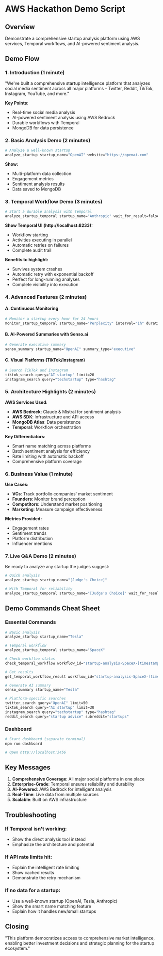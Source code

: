 # AWS Hackathon Demo Script

## Overview
Demonstrate a comprehensive startup analysis platform using AWS services, Temporal workflows, and AI-powered sentiment analysis.

## Demo Flow

### 1. Introduction (1 minute)
"We've built a comprehensive startup intelligence platform that analyzes social media sentiment across all major platforms - Twitter, Reddit, TikTok, Instagram, YouTube, and more."

**Key Points:**
- Real-time social media analysis
- AI-powered sentiment analysis using AWS Bedrock
- Durable workflows with Temporal
- MongoDB for data persistence

### 2. Basic Analysis Demo (2 minutes)

```bash
# Analyze a well-known startup
analyze_startup startup_name="OpenAI" website="https://openai.com"
```

**Show:**
- Multi-platform data collection
- Engagement metrics
- Sentiment analysis results
- Data saved to MongoDB

### 3. Temporal Workflow Demo (3 minutes)

```bash
# Start a durable analysis with Temporal
analyze_startup_temporal startup_name="Anthropic" wait_for_result=false
```

**Show Temporal UI (http://localhost:8233):**
- Workflow starting
- Activities executing in parallel
- Automatic retries on failures
- Complete audit trail

**Benefits to highlight:**
- Survives system crashes
- Automatic retry with exponential backoff
- Perfect for long-running analyses
- Complete visibility into execution

### 4. Advanced Features (2 minutes)

#### A. Continuous Monitoring
```bash
# Monitor a startup every hour for 24 hours
monitor_startup_temporal startup_name="Perplexity" interval="1h" duration="24h"
```

#### B. AI-Powered Summaries with Senso.ai
```bash
# Generate executive summary
senso_summary startup_name="OpenAI" summary_type="executive"
```

#### C. Visual Platforms (TikTok/Instagram)
```bash
# Search TikTok and Instagram
tiktok_search query="AI startup" limit=20
instagram_search query="techstartup" type="hashtag"
```

### 5. Architecture Highlights (2 minutes)

**AWS Services Used:**
- **AWS Bedrock**: Claude & Mistral for sentiment analysis
- **AWS SDK**: Infrastructure and API access
- **MongoDB Atlas**: Data persistence
- **Temporal**: Workflow orchestration

**Key Differentiators:**
- Smart name matching across platforms
- Batch sentiment analysis for efficiency
- Rate limiting with automatic backoff
- Comprehensive platform coverage

### 6. Business Value (1 minute)

**Use Cases:**
- **VCs**: Track portfolio companies' market sentiment
- **Founders**: Monitor brand perception
- **Competitors**: Understand market positioning
- **Marketing**: Measure campaign effectiveness

**Metrics Provided:**
- Engagement rates
- Sentiment trends
- Platform distribution
- Influencer mentions

### 7. Live Q&A Demo (2 minutes)

Be ready to analyze any startup the judges suggest:
```bash
# Quick analysis
analyze_startup startup_name="[Judge's Choice]"

# With Temporal for reliability
analyze_startup_temporal startup_name="[Judge's Choice]" wait_for_result=true
```

## Demo Commands Cheat Sheet

### Essential Commands
```bash
# Basic analysis
analyze_startup startup_name="Tesla"

# Temporal workflow
analyze_startup_temporal startup_name="SpaceX"

# Check workflow status
check_temporal_workflow workflow_id="startup-analysis-SpaceX-[timestamp]"

# Get results
get_temporal_workflow_result workflow_id="startup-analysis-SpaceX-[timestamp]"

# Generate AI summary
senso_summary startup_name="Tesla"

# Platform-specific searches
twitter_search query="OpenAI" limit=50
tiktok_search query="AI startup" limit=30
instagram_search query="techstartup" type="hashtag"
reddit_search query="startup advice" subreddit="startups"
```

### Dashboard
```bash
# Start dashboard (separate terminal)
npm run dashboard

# Open http://localhost:3456
```

## Key Messages

1. **Comprehensive Coverage**: All major social platforms in one place
2. **Enterprise-Grade**: Temporal ensures reliability and durability
3. **AI-Powered**: AWS Bedrock for intelligent analysis
4. **Real-Time**: Live data from multiple sources
5. **Scalable**: Built on AWS infrastructure

## Troubleshooting

### If Temporal isn't working:
- Show the direct analysis tool instead
- Emphasize the architecture and potential

### If API rate limits hit:
- Explain the intelligent rate limiting
- Show cached results
- Demonstrate the retry mechanism

### If no data for a startup:
- Use a well-known startup (OpenAI, Tesla, Anthropic)
- Show the smart name matching feature
- Explain how it handles new/small startups

## Closing
"This platform democratizes access to comprehensive market intelligence, enabling better investment decisions and strategic planning for the startup ecosystem."
